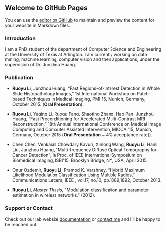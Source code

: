## Welcome to GitHub Pages

You can use the [editor on GitHub](https://github.com/codemarsyu/codemarsyu.github.io/edit/master/index.md) to maintain and preview the content for your website in Markdown files.

### Introduction

I am a PhD student of the department of Computer Science and Engineering at the University of Texas at Arlington. I am currently working on data mining, machine learning, computer vision and their applications, under the supervision of Dr. Junzhou Huang.

### Publication

* **Ruoyu Li**, Junzhou Huang, “Fast Regions-of-Interest Detection in Whole Slide Histopathology Images,” 1st International Workshop on Patch-based Techniques in Medical Imaging, PMI'15, Munich, Germany, October 2015. (**Oral Presentation**).
* **Ruoyu Li**, Yeqing Li, Ruogu Fang, Shaoting Zhang, Hao Pan, Junzhou Huang, “Fast Preconditioning for Accelerated Multi-Contrast MRI Reconstruction,” 18th Annual International Conference on Medical Image Computing and Computer Assisted Intervention, MICCAI'15, Munich, Germany, October 2015 (**Oral Presentation** ~ 4\% acceptance rate}).

* Chen Chen, Venkaiah Chowdary Kavuri, Xinlong Wang, **Ruoyu Li**, Hanli Liu, Junzhou Huang, "Multi-frequency Diffuse Optical Tomography for Cancer Detection", In Proc. of IEEE International Symposium on Biomedical Imaging, ISBI'15, Brooklyn Bridge, NY, USA, April 2015.

* Onur Ozdemir, **Ruoyu Li**,  Pramod K. Varshney, “Hybrid Maximum Likelihood Modulation Classification Using Multiple Radios,” Communications Letters, IEEE , vol.17, no.10, pp.1889,1892, October 2013.

* **Ruoyu Li**, *_Master Thesis_*, "Modulation classification and parameter estimation in wireless networks." (2012).

### Support or Contact

Check out our lab website [documentation](https://help.github.com/categories/github-pages-basics/) or [contact me](https://codemarsyu.github.io/) and I’ll be happy to be reached out.

